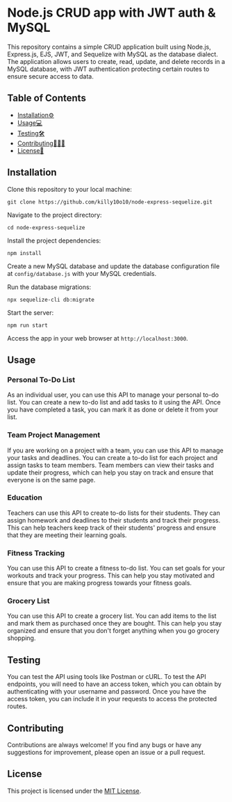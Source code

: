 # Node.js CRUD app with JWT auth & MySQL

This repository contains a simple CRUD application built using Node.js, Express.js, EJS, JWT, and Sequelize with MySQL as the database dialect. The application allows users to create, read, update, and delete records in a MySQL database, with JWT authentication protecting certain routes to ensure secure access to data.

## Table of Contents

- [Installation⚙️](#installation)
- [Usage💻](#usage)
- [Testing🛠️](#testing)
- [Contributing🧑🏽‍💻](#contributing)
- [License📜](#license)

## Installation

Clone this repository to your local machine:

```
git clone https://github.com/killy10o10/node-express-sequelize.git
```

Navigate to the project directory:

```
cd node-express-sequelize
```

Install the project dependencies:

```
npm install
```

Create a new MySQL database and update the database configuration file at `config/database.js` with your MySQL credentials.

Run the database migrations:

```
npx sequelize-cli db:migrate
```

Start the server:

```
npm run start
```

Access the app in your web browser at `http://localhost:3000`.

## Usage

### Personal To-Do List

As an individual user, you can use this API to manage your personal to-do list. You can create a new to-do list and add tasks to it using the API. Once you have completed a task, you can mark it as done or delete it from your list.

### Team Project Management

If you are working on a project with a team, you can use this API to manage your tasks and deadlines. You can create a to-do list for each project and assign tasks to team members. Team members can view their tasks and update their progress, which can help you stay on track and ensure that everyone is on the same page.

### Education

Teachers can use this API to create to-do lists for their students. They can assign homework and deadlines to their students and track their progress. This can help teachers keep track of their students' progress and ensure that they are meeting their learning goals.

### Fitness Tracking

You can use this API to create a fitness to-do list. You can set goals for your workouts and track your progress. This can help you stay motivated and ensure that you are making progress towards your fitness goals.

### Grocery List

You can use this API to create a grocery list. You can add items to the list and mark them as purchased once they are bought. This can help you stay organized and ensure that you don't forget anything when you go grocery shopping.

## Testing

You can test the API using tools like Postman or cURL. To test the API endpoints, you will need to have an access token, which you can obtain by authenticating with your username and password. Once you have the access token, you can include it in your requests to access the protected routes.

## Contributing

Contributions are always welcome! If you find any bugs or have any suggestions for improvement, please open an issue or a pull request.

## License

This project is licensed under the [MIT License](LICENSE).